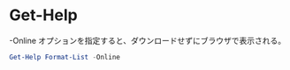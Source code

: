 # Get-Help
-Online オプションを指定すると、ダウンロードせずにブラウザで表示される。  
```PowerShell
Get-Help Format-List -Online
```
